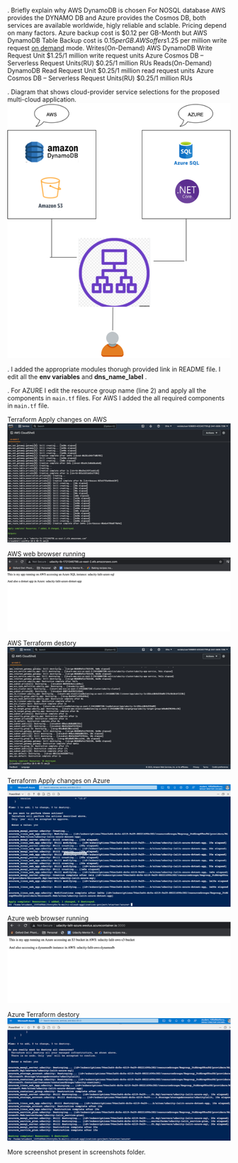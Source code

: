 . Briefly explain why AWS DynamoDB is chosen
For NOSQL database AWS provides the DYNAMO DB and Azure provides the Cosmos DB, both services are
available worldwide, higly reliable and sclable. Pricing depend on many factors.
Azure backup cost is $0.12 per GB-Month but AWS DynamoDB Table Backup cost is $0.15 per GB.
AWS offers 1.25$ per million write request [on demand](https://aws.amazon.com/dynamodb/pricing/on-demand/) mode.
Writes(On-Demand)
AWS DynamoDB	Write Request Unit	$1.25/1 million write request units
Azure Cosmos DB – Serverless	Request Units(RU)	$0.25/1 million RUs
Reads(On-Demand)
DynamoDB	Read Request Unit	$0.25/1 million read request units
Azure Cosmos DB – Serverless	Request Units(RU)	$0.25/1 million RUs

. Diagram that shows cloud-provider service selections for the proposed multi-cloud application.
![img](https://github.com/lalitkishor/A-multi-cloud-application-project/blob/master/multi-cloud-architecture.png)

. I added the appropriate modules thorugh provided link in README file. I edit all the **env variables** and **dns_name_label** .

. For AZURE I edit the resource group name (line 2) and apply all the components in ```main.tf``` files. For AWS I added the all required components in ```main.tf``` file.

Terraform Apply changes on AWS
![img](https://github.com/lalitkishor/A-multi-cloud-application-project/blob/master/screenshots/aws_added.png)

AWS web browser running
![img](https://github.com/lalitkishor/A-multi-cloud-application-project/blob/master/screenshots/aws_web_browser.png)

AWS Terraform destory
![img](https://github.com/lalitkishor/A-multi-cloud-application-project/blob/master/screenshots/aws_destroyed.png)

Terraform Apply changes on Azure
![img](https://github.com/lalitkishor/A-multi-cloud-application-project/blob/master/screenshots/azure-apply.png)

Azure web browser running
![img](https://github.com/lalitkishor/A-multi-cloud-application-project/blob/master/screenshots/azure_web_browser.png)

Azure Terraform destory
![img](https://github.com/lalitkishor/A-multi-cloud-application-project/blob/master/screenshots/azure_destory.png)

More screenshot present in screenshots folder.
